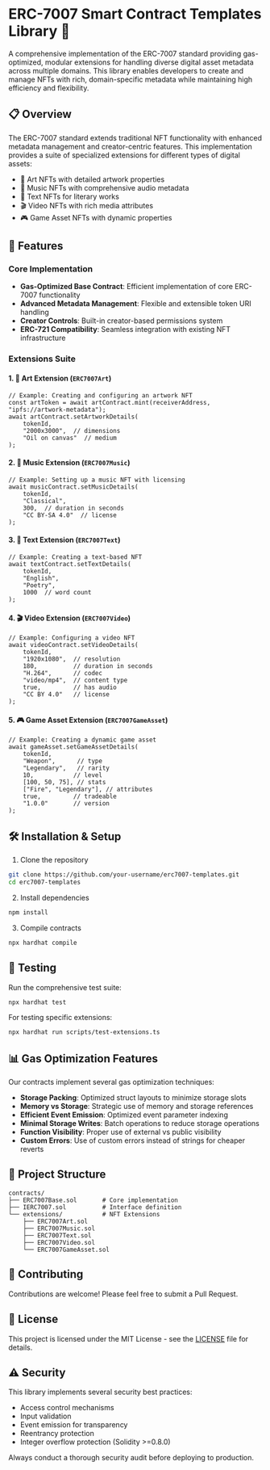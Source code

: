 # ERC-7007 Smart Contract Templates Library 🚀

A comprehensive implementation of the ERC-7007 standard providing gas-optimized, modular extensions for handling diverse digital asset metadata across multiple domains. This library enables developers to create and manage NFTs with rich, domain-specific metadata while maintaining high efficiency and flexibility.

## 📋 Overview

The ERC-7007 standard extends traditional NFT functionality with enhanced metadata management and creator-centric features. This implementation provides a suite of specialized extensions for different types of digital assets:

- 🎨 Art NFTs with detailed artwork properties
- 🎵 Music NFTs with comprehensive audio metadata
- 📝 Text NFTs for literary works
- 🎬 Video NFTs with rich media attributes
- 🎮 Game Asset NFTs with dynamic properties

## 🌟 Features

### Core Implementation
- **Gas-Optimized Base Contract**: Efficient implementation of core ERC-7007 functionality
- **Advanced Metadata Management**: Flexible and extensible token URI handling
- **Creator Controls**: Built-in creator-based permissions system
- **ERC-721 Compatibility**: Seamless integration with existing NFT infrastructure

### Extensions Suite

#### 1. 🎨 Art Extension (`ERC7007Art`)
```solidity
// Example: Creating and configuring an artwork NFT
const artToken = await artContract.mint(receiverAddress, "ipfs://artwork-metadata");
await artContract.setArtworkDetails(
    tokenId,
    "2000x3000",  // dimensions
    "Oil on canvas"  // medium
);
```

#### 2. 🎵 Music Extension (`ERC7007Music`)
```solidity
// Example: Setting up a music NFT with licensing
await musicContract.setMusicDetails(
    tokenId,
    "Classical",
    300,  // duration in seconds
    "CC BY-SA 4.0"  // license
);
```

#### 3. 📝 Text Extension (`ERC7007Text`)
```solidity
// Example: Creating a text-based NFT
await textContract.setTextDetails(
    tokenId,
    "English",
    "Poetry",
    1000  // word count
);
```

#### 4. 🎬 Video Extension (`ERC7007Video`)
```solidity
// Example: Configuring a video NFT
await videoContract.setVideoDetails(
    tokenId,
    "1920x1080",  // resolution
    180,          // duration in seconds
    "H.264",      // codec
    "video/mp4",  // content type
    true,         // has audio
    "CC BY 4.0"   // license
);
```

#### 5. 🎮 Game Asset Extension (`ERC7007GameAsset`)
```solidity
// Example: Creating a dynamic game asset
await gameAsset.setGameAssetDetails(
    tokenId,
    "Weapon",      // type
    "Legendary",   // rarity
    10,           // level
    [100, 50, 75], // stats
    ["Fire", "Legendary"], // attributes
    true,         // tradeable
    "1.0.0"       // version
);
```

## 🛠️ Installation & Setup

1. Clone the repository
```bash
git clone https://github.com/your-username/erc7007-templates.git
cd erc7007-templates
```

2. Install dependencies
```bash
npm install
```

3. Compile contracts
```bash
npx hardhat compile
```

## 🧪 Testing

Run the comprehensive test suite:
```bash
npx hardhat test
```

For testing specific extensions:
```bash
npx hardhat run scripts/test-extensions.ts
```

## 📊 Gas Optimization Features

Our contracts implement several gas optimization techniques:

- **Storage Packing**: Optimized struct layouts to minimize storage slots
- **Memory vs Storage**: Strategic use of memory and storage references
- **Efficient Event Emission**: Optimized event parameter indexing
- **Minimal Storage Writes**: Batch operations to reduce storage operations
- **Function Visibility**: Proper use of external vs public visibility
- **Custom Errors**: Use of custom errors instead of strings for cheaper reverts

## 🔧 Project Structure
```
contracts/
├── ERC7007Base.sol       # Core implementation
├── IERC7007.sol          # Interface definition
└── extensions/           # NFT Extensions
    ├── ERC7007Art.sol
    ├── ERC7007Music.sol
    ├── ERC7007Text.sol
    ├── ERC7007Video.sol
    └── ERC7007GameAsset.sol
```

## 🤝 Contributing

Contributions are welcome! Please feel free to submit a Pull Request.

## 📄 License

This project is licensed under the MIT License - see the [LICENSE](LICENSE) file for details.

## ⚠️ Security

This library implements several security best practices:

- Access control mechanisms
- Input validation
- Event emission for transparency
- Reentrancy protection
- Integer overflow protection (Solidity >=0.8.0)

Always conduct a thorough security audit before deploying to production.
